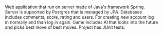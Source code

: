 Web application that run on server made of Java's framework Spring. Server is supported by Postgres that is managed by JPA. Databases includes comments, score, rating and users. For creating new account log in normally and than log in again. Game includes AI that looks into the future and picks best move of best moves. Project has JUnit tests.
